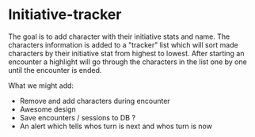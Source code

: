 # Initiative-tracker
The goal is to add character with their initiative stats and name.
The characters information is added to a "tracker" list which will sort made characters by their initiative stat from highest to lowest.
After starting an encounter a highlight will go through the characters in the list one by one until the encounter is ended.

What we might add: 
- Remove and add characters during encounter
- Awesome design
- Save encounters / sessions to DB ?
- An alert which tells whos turn is next and whos turn is now


